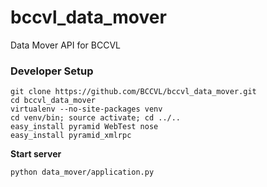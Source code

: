 bccvl_data_mover
================

Data Mover API for BCCVL

### Developer Setup

    git clone https://github.com/BCCVL/bccvl_data_mover.git
    cd bccvl_data_mover
    virtualenv --no-site-packages venv
    cd venv/bin; source activate; cd ../..
    easy_install pyramid WebTest nose
    easy_install pyramid_xmlrpc

**Start server**

    python data_mover/application.py
    
